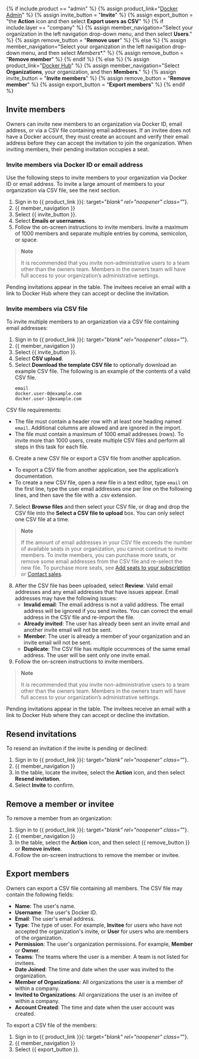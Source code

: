 
{% if include.product == "admin" %}
  {% assign product_link="[Docker Admin](https://admin.docker.com)" %}
  {% assign invite_button = "**Invite**" %}
  {% assign export_button = "the **Action** icon and then select **Export users as CSV**" %}
  {% if include.layer == "company" %}
    {% assign member_navigation="Select your organization in the left navigation drop-down menu, and then select **Users**." %}
    {% assign remove_button = "**Remove user**" %}
  {% else %}
    {% assign member_navigation="Select your organization in the left navigation drop-down menu, and then select *Members**." %}
    {% assign remove_button = "**Remove member**" %}
  {% endif %}
{% else %}
  {% assign product_link="[Docker Hub](https://hub.docker.com)" %}
  {% assign member_navigation="Select **Organizations**, your organization, and then **Members**." %}
  {% assign invite_button = "**Invite members**" %}
  {% assign remove_button = "**Remove member**" %}
  {% assign export_button = "**Export members**" %}
{% endif %}

## Invite members

Owners can invite new members to an organization via Docker ID, email address, or via a CSV file containing email addresses. If an invitee does not have a Docker account, they must create an account and verify their email address before they can accept the invitation to join the organization. When inviting members, their pending invitation occupies a seat.

### Invite members via Docker ID or email address

Use the following steps to invite members to your organization via Docker ID or email address. To invite a large amount of members to your organization via CSV file, see the next section.

1. Sign in to {{ product_link }}{: target="_blank" rel="noopener" class="_"}.
2. {{ member_navigation }}
3. Select {{ invite_button }}.
4. Select **Emails or usernames**.
5. Follow the on-screen instructions to invite members. Invite a maximum of 1000 members and separate multiple entries by comma, semicolon, or space.

  > **Note**
  >
  >  It is recommended that you invite non-administrative users to a team other than the owners team. Members in the owners team will have full access to your organization’s administrative settings.

Pending invitations appear in the table. The invitees receive an email with a link to Docker Hub where they can accept or decline the invitation.

### Invite members via CSV file

To invite multiple members to an organization via a CSV file containing email addresses:

1. Sign in to {{ product_link }}{: target="_blank" rel="noopener" class="_"}.
2. {{ member_navigation }}
3. Select {{ invite_button }}.
4. Select **CSV upload**.
5. Select **Download the template CSV file** to optionally download an example CSV file. The following is an example of the contents of a valid CSV file.
    ```
    email
    docker.user-0@example.com
    docker.user-1@example.com
    ```
  CSV file requirements:
   -  The file must contain a header row with at least one heading named `email`. Additional columns are allowed and are ignored in the import.
   -  The file must contain a maximum of 1000 email addresses (rows). To invite more than 1000 users, create multiple CSV files and perform all steps in this task for each file.
6. Create a new CSV file or export a CSV file from another application.
  - To export a CSV file from another application, see the application’s documentation.
  - To create a new CSV file, open a new file in a text editor, type `email` on the first line, type the user email addresses one per line on the following lines, and then save the file with a .csv extension.
7. Select **Browse files** and then select your CSV file, or drag and drop the CSV file into the **Select a CSV file to upload** box. You can only select one CSV file at a time.
  > **Note**
  >
  > If the amount of email addresses in your CSV file exceeds the number of available seats in your organization, you cannot continue to invite members. To invite members, you can purchase more seats, or remove some email addresses from the CSV file and re-select the new file. To purchase more seats, see [Add seats to your subscription](/subscription/add-seats/) or [Contact sales](https://www.docker.com/pricing/contact-sales/).
8. After the CSV file has been uploaded, select **Review**.
  Valid email addresses and any email addresses that have issues appear.
  Email addresses may have the following issues:
	  - **Invalid email**: The email address is not a valid address. The email address will be ignored if you send invites. You can correct the email address in the CSV file and re-import the file.
	  - **Already invited**: The user has already been sent an invite email and another invite email will not be sent.
	  - **Member**: The user is already a member of your organization and an invite email will not be sent.
	  - **Duplicate**: The CSV file has multiple occurrences of the same email address. The user will be sent only one invite email.
9. Follow the on-screen instructions to invite members.

  > **Note**
  >
  >  It is recommended that you invite non-administrative users to a team other than the owners team. Members in the owners team will have full access to your organization’s administrative settings.


Pending invitations appear in the table. The invitees receive an email with a link to Docker Hub where they can accept or decline the invitation.

## Resend invitations

To resend an invitation if the invite is pending or declined:

1. Sign in to {{ product_link }}{: target="_blank" rel="noopener" class="_"}.
2. {{ member_navigation }}
3. In the table, locate the invitee, select the **Action** icon, and then select **Resend invitation**.
4. Select **Invite** to confirm.

## Remove a member or invitee

To remove a member from an organization:

1. Sign in to {{ product_link }}{: target="_blank" rel="noopener" class="_"}.
2. {{ member_navigation }}
3. In the table, select the **Action** icon, and then select {{  remove_button  }} or **Remove invitee**.
4. Follow the on-screen instructions to remove the member or invitee.

## Export members

Owners can export a CSV file containing all members.
The CSV file may contain the following fields:

 * **Name**: The user's name.
 * **Username**: The user's Docker ID.
 * **Email**: The user's email address.
 * **Type**: The type of user. For example, **Invitee** for users who have not accepted the organization's invite, or **User** for users who are members of the organization.
 * **Permission**: The user's organization permissions. For example, **Member** or **Owner**.
 * **Teams**: The teams where the user is a member. A team is not listed for invitees.
 * **Date Joined**: The time and date when the user was invited to the organization.
 * **Member of Organizations**: All organizations the user is a member of within a company.
 * **Invited to Organizations**: All organizations the user is an invitee of within a company.
 * **Account Created**: The time and date when the user account was created.

To export a CSV file of the members:

1. Sign in to {{ product_link }}{: target="_blank" rel="noopener" class="_"}.
2. {{ member_navigation }}
3. Select {{ export_button }}.
